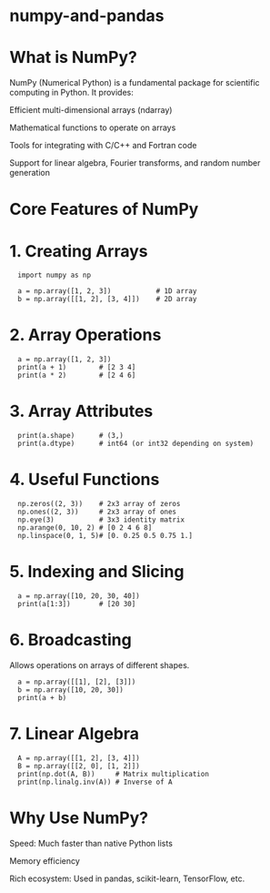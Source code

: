 # numpy-and-pandas
# What is NumPy?
NumPy (Numerical Python) is a fundamental package for scientific computing in Python. It provides:

Efficient multi-dimensional arrays (ndarray)

Mathematical functions to operate on arrays

Tools for integrating with C/C++ and Fortran code

Support for linear algebra, Fourier transforms, and random number generation
# Core Features of NumPy
   # 1. Creating Arrays

      import numpy as np
   
      a = np.array([1, 2, 3])           # 1D array
      b = np.array([[1, 2], [3, 4]])    # 2D array
# 2. Array Operations

      a = np.array([1, 2, 3])
      print(a + 1)        # [2 3 4]
      print(a * 2)        # [2 4 6]
# 3. Array Attributes

      print(a.shape)      # (3,)
      print(a.dtype)      # int64 (or int32 depending on system)
# 4. Useful Functions

      np.zeros((2, 3))    # 2x3 array of zeros
      np.ones((2, 3))     # 2x3 array of ones
      np.eye(3)           # 3x3 identity matrix
      np.arange(0, 10, 2) # [0 2 4 6 8]
      np.linspace(0, 1, 5)# [0. 0.25 0.5 0.75 1.]
# 5. Indexing and Slicing

      a = np.array([10, 20, 30, 40])
      print(a[1:3])       # [20 30]
# 6. Broadcasting
Allows operations on arrays of different shapes.

      a = np.array([[1], [2], [3]])
      b = np.array([10, 20, 30])
      print(a + b)
# 7. Linear Algebra

      A = np.array([[1, 2], [3, 4]])
      B = np.array([[2, 0], [1, 2]])
      print(np.dot(A, B))     # Matrix multiplication
      print(np.linalg.inv(A)) # Inverse of A
# Why Use NumPy?
Speed: Much faster than native Python lists

Memory efficiency

Rich ecosystem: Used in pandas, scikit-learn, TensorFlow, etc.

